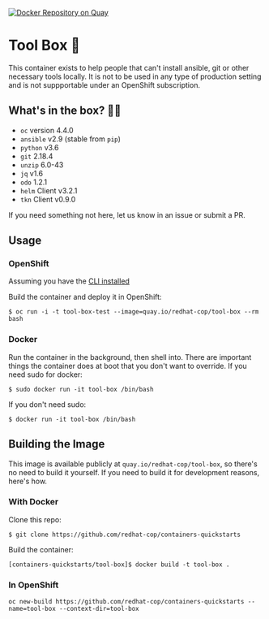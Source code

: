 [![Docker Repository on Quay](https://quay.io/repository/redhat-cop/tool-box/status "Docker Repository on Quay")](https://quay.io/repository/redhat-cop/tool-box)

# Tool Box 🧰

This container exists to help people that can't install ansible, git or other necessary tools locally. It is not to be used in any type of production setting and is not suppportable under an OpenShift subscription.

## What's in the box? 👱‍♂

- `oc` version 4.4.0
- `ansible` v2.9 (stable from `pip`)
- `python` v3.6
- `git` 2.18.4
- `unzip` 6.0-43
- `jq` v1.6
- `odo` 1.2.1
- `helm` Client v3.2.1
- `tkn` Client v0.9.0

If you need something not here, let us know in an issue or submit a PR.

## Usage

### OpenShift

Assuming you have the [CLI installed](https://docs.openshift.com/container-platform/3.11/cli_reference/get_started_cli.html)

Build the container and deploy it in OpenShift:

`$ oc run -i -t tool-box-test --image=quay.io/redhat-cop/tool-box --rm bash`

### Docker

Run the container in the background, then shell into. There are important things the container does at boot that you don't want to override. If you need sudo for docker:

`$ sudo docker run -it tool-box /bin/bash`

If you don't need sudo:

`$ docker run -it tool-box /bin/bash`

## Building the Image

This image is available publicly at `quay.io/redhat-cop/tool-box`, so there's no need to build it yourself. If you need to build it for development reasons, here's how.

### With Docker

Clone this repo:

`$ git clone https://github.com/redhat-cop/containers-quickstarts`

Build the container:

`[containers-quickstarts/tool-box]$ docker build -t tool-box .`

### In OpenShift

`oc new-build https://github.com/redhat-cop/containers-quickstarts --name=tool-box --context-dir=tool-box`
